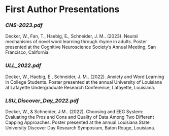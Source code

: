 # First Author Presentations

### _**CNS-2023.pdf**_

Decker, W., Fan, T., Haebig, E., Schneider, J. M.. (2023). Neural mechanisms of novel word
learning through rhyme in adults. Poster presented at the Cognitive Neuroscience Society’s
Annual Meeting, San Francisco, California.

### _**ULL_2022.pdf**_

Decker, W., Haebig, E., Schneider, J. M.. (2022). Anxiety and Word Learning in College
Students. Poster presented at the annual University of Louisiana at Lafayette Undergraduate
Research Conference, Lafayette, Louisiana. 

### _**LSU_Discover_Day_2022.pdf**_

Decker, W., & Schneider, J.M.. (2022). Choosing and EEG System: Evaluating the Pros and
Cons and Quality of Data Among Two Different Capping Approaches. Poster presented at the
annual Louisiana State University Discover Day Research Symposium, Baton Rouge, Louisiana. 
